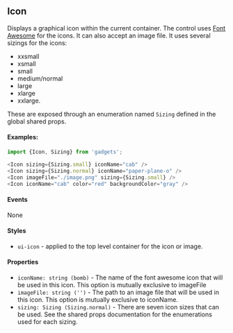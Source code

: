 <a name="module_Icon"></a>

## Icon
Displays a graphical icon within the current container.  The controluses [Font Awesome](http://fontawesome.io/) for the icons.  It canalso accept an image file.  It uses several sizings for the icons:- xxsmall- xsmall- small- medium/normal- large- xlarge- xxlarge.These are exposed through an enumeration named `Sizing` defined in theglobal shared props.#### Examples:```javascriptimport {Icon, Sizing} from 'gadgets';<Icon sizing={Sizing.small} iconName="cab" /><Icon sizing={Sizing.normal} iconName="paper-plane-o" /><Icon imageFile="./image.png" sizing={Sizing.small} /><Icon iconName="cab" color="red" backgroundColor="gray" />```#### EventsNone#### Styles- `ui-icon` - applied to the top level container for the icon or image.#### Properties- `iconName: string (bomb)` - The name of the font awesome icon thatwill be used in this icon.  This option is mutually exclusive to imageFile- `imageFile: string ('')` - The path to an image file that will be usedin this icon.  This option is mutually exclusive to iconName.- `sizing: Sizing (Sizing.normal)` - There are seven icon sizes that canbe used. See the shared props documentation for the enumerations used foreach sizing.

